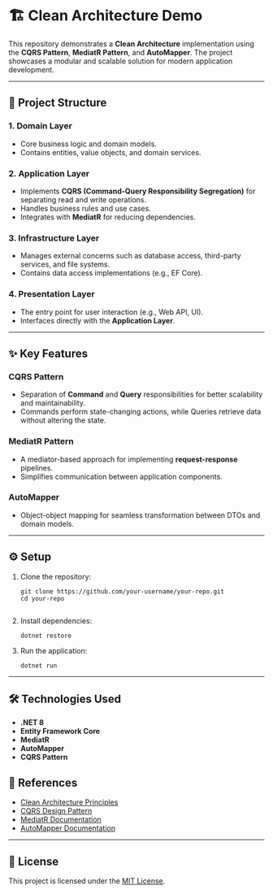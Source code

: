<h1>🏗️ Clean Architecture Demo</h1>
  <p>This repository demonstrates a <b>Clean Architecture</b> implementation using the <b>CQRS Pattern</b>, <b>MediatR Pattern</b>, and <b>AutoMapper</b>. The project showcases a modular and scalable solution for modern application development.</p>

  <hr>

  <h2>📂 Project Structure</h2>
  <h3>1. Domain Layer</h3>
  <ul>
    <li>Core business logic and domain models.</li>
    <li>Contains entities, value objects, and domain services.</li>
  </ul>

  <h3>2. Application Layer</h3>
  <ul>
    <li>Implements <b>CQRS (Command-Query Responsibility Segregation)</b> for separating read and write operations.</li>
    <li>Handles business rules and use cases.</li>
    <li>Integrates with <b>MediatR</b> for reducing dependencies.</li>
  </ul>

  <h3>3. Infrastructure Layer</h3>
  <ul>
    <li>Manages external concerns such as database access, third-party services, and file systems.</li>
    <li>Contains data access implementations (e.g., EF Core).</li>
  </ul>

  <h3>4. Presentation Layer</h3>
  <ul>
    <li>The entry point for user interaction (e.g., Web API, UI).</li>
    <li>Interfaces directly with the <b>Application Layer</b>.</li>
  </ul>

  <hr>

  <h2>✨ Key Features</h2>
  <h3>CQRS Pattern</h3>
  <ul>
    <li>Separation of <b>Command</b> and <b>Query</b> responsibilities for better scalability and maintainability.</li>
    <li>Commands perform state-changing actions, while Queries retrieve data without altering the state.</li>
  </ul>

  <h3>MediatR Pattern</h3>
  <ul>
    <li>A mediator-based approach for implementing <b>request-response</b> pipelines.</li>
    <li>Simplifies communication between application components.</li>
  </ul>

  <h3>AutoMapper</h3>
  <ul>
    <li>Object-object mapping for seamless transformation between DTOs and domain models.</li>
  </ul>

  <hr>

  <h2>⚙️ Setup</h2>
  <ol>
    <li>Clone the repository:
      <pre><code>git clone https://github.com/your-username/your-repo.git
cd your-repo
      </code></pre>
    </li>
    <li>Install dependencies:
      <pre><code>dotnet restore</code></pre>
    </li>
    <li>Run the application:
      <pre><code>dotnet run</code></pre>
    </li>
  </ol>

  <hr>

  <h2>🛠️ Technologies Used</h2>
  <ul>
    <li><b>.NET 8</b></li>
    <li><b>Entity Framework Core</b></li>
    <li><b>MediatR</b></li>
    <li><b>AutoMapper</b></li>
    <li><b>CQRS Pattern</b></li>

  </ul>
  
 <h2>📖 References</h2>
<ul>
  <li><a href="https://www.amazon.com/Clean-Architecture-Craftsmans-Software-Structure/dp/0134494164" target="_blank">Clean Architecture Principles</a></li>
  <li><a href="https://martinfowler.com/bliki/CQRS.html" target="_blank">CQRS Design Pattern</a></li>
  <li><a href="https://github.com/jbogard/MediatR" target="_blank">MediatR Documentation</a></li>
  <li><a href="https://docs.automapper.org/en/stable/" target="_blank">AutoMapper Documentation</a></li>
</ul>
  <hr>

  <h2>📜 License</h2>
  <p>This project is licensed under the <a href="LICENSE">MIT License</a>.</p>
